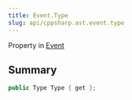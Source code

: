 ```yaml
---
title: Event.Type
slug: api/cppsharp.ast.event.type
---
```

Property in [Event](/api/cppsharp/ast/event)

## Summary



```csharp
public Type Type { get };
```

